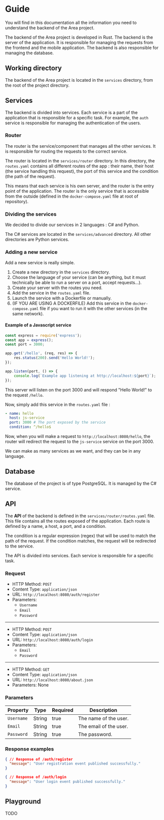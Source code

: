 # Guide

You will find in this documentation all the information you need to understand the backend of the Area project.

The backend of the Area project is developed in Rust. The backend is the server of the application. It is responsible for managing the requests from the frontend and the mobile application. The backend is also responsible for managing the database.

## Working directory

The backend of the Area project is located in the `services` directory, from the root of the project directory.

## Services

The backend is divided into services. Each service is a part of the application that is responsible for a specific task. For example, the `auth` service is responsible for managing the authentication of the users.

### Router

The router is the service/component that manages all the other services. It is responsible for routing the requests to the correct service.

The router is located in the `services/router` directory. In this directory, the `routes.yaml` contains all different routes of the app : their name, their host (the service handling this request), the port of this service and the condition (the path of the request).

This means that each service is his own server, and the router is the entry point of the application. The router is the only service that is accessible from the outside (defined in the `docker-compose.yaml` file at root of repository).

### Dividing the services

We decided to divide our services in 2 languages : C# and Python.

The C# services are located in the `services/advanced` directory. All other directories are Python services.

### Adding a new service

Add a new service is really simple.

1. Create a new directory in the `services` directory.
2. Choose the language of your service (can be anything, but it must technically be able to run a server on a port, accept requests...).
3. Create your server with the routes you need.
4. Add the service in the `routes.yaml` file.
5. Launch the service with a Dockerfile or manually.
6. (IF YOU ARE USING A DOCKERFILE) Add this service in the `docker-compose.yaml` file if you want to run it with the other services (in the same network).

#### Example of a Javascript service

```javascript
const express = require('express');
const app = express();
const port = 3000;

app.get('/hello', (req, res) => {
    res.status(200).send('Hello World!');
});

app.listen(port, () => {
    console.log(`Example app listening at http://localhost:${port}`);
});
```

This server will listen on the port 3000 and will respond "Hello World!" to the request `/hello`.

Now, simply add this service in the `routes.yaml` file :

```yaml
- name: hello
  host: js-service
  port: 3000 # The port exposed by the service
  condition: ^/hello$
```

Now, when you will make a request to `http://localhost:8080/hello`, the router will redirect the request to the `js-service` service on the port 3000.

We can make as many services as we want, and they can be in any language.

## Database

The database of the project is of type PostgreSQL. It is managed by the C# service.

## API

The **API** of the backend is defined in the `services/router/routes.yaml` file. This file contains all the routes exposed of the application. Each route is defined by a name, a host, a port, and a condition.

The condition is a regular expression (regex) that will be used to match the path of the request. If the condition matches, the request will be redirected to the service.

The API is divided into services. Each service is responsible for a specific task.

### Request

- HTTP Method: `POST`
- Content Type: `application/json`
- URL: `http://localhost:8080/auth/register`
- Parameters:
  - `Username`
  - `Email`
  - `Password`

---

- HTTP Method: `POST`
- Content Type: `application/json`
- URL: `http://localhost:8080/auth/login`
- Parameters:
  - `Email`
  - `Password`

---

- HTTP Method: `GET`
- Content Type: `application/json`
- URL: `http://localhost:8080/about.json`
- Parameters: None

### Parameters


| Property     | Type | Required | Description |
| --------     | ---- | -------- | ----------- |
| ``Username`` | String | true | The name of the user. |
| ``Email``    | String | true | The email of the user. |
| ``Password`` | String | true | The password. |

### Response examples

```json
{ // Response of /auth/register
  "message": "User registration event published successfully."
}
```

```json
{ // Response of /auth/login
  "message": "User login event published successfully."
}
```

## Playground

TODO

<VuepressApiPlayground
  url="http://localhost:8080/auth/register"
  method="post"
  showMethod="true"
  showUrl="true"
  :headers="{
    'Content-Type': 'application/json',
  }"
  :data="[
    {
      Username: 'username',
      Email: 'email@test.com',
      Password: 'password',
    }
  ]"
/>
